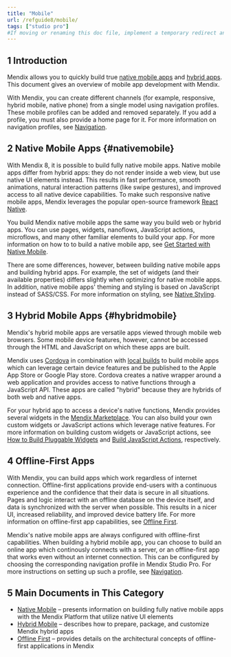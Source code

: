 ```yaml
---
title: "Mobile"
url: /refguide8/mobile/
tags: ["studio pro"]
#If moving or renaming this doc file, implement a temporary redirect and let the respective team know they should update the URL in the product. See Mapping to Products for more details.
---
```


## 1 Introduction

Mendix allows you to quickly build true [native mobile apps](#nativemobile) and [hybrid apps](#hybridmobile). This document gives an overview of mobile app development with Mendix. 

With Mendix, you can create different channels (for example, responsive, hybrid mobile, native phone) from a single model using navigation profiles. These mobile profiles can be added and removed separately. If you add a profile, you must also provide a home page for it. For more information on navigation profiles, see [Navigation](/refguide/navigation/). 

## 2 Native Mobile Apps {#nativemobile}

With Mendix 8, it is possible to build fully native mobile apps. Native mobile apps differ from hybrid apps: they do not render inside a web view, but use native UI elements instead. This results in fast performance, smooth animations, natural interaction patterns (like swipe gestures), and improved access to all native device capabilities.  To make such responsive native mobile apps, Mendix leverages the popular open-source framework [React Native](https://facebook.github.io/react-native/).

You build Mendix native mobile apps the same way you build web or hybrid apps. You can use pages, widgets, nanoflows, JavaScript actions, microflows, and many other familiar elements to build your app. For more information on how to to build a native mobile app, see [Get Started with Native Mobile](/howto8/mobile/getting-started-with-native-mobile/).

There are some differences, however, between building native mobile apps and building hybrid apps. For example, the set of widgets (and their available properties) differs slightly when optimizing for native mobile apps. In addition, native mobile apps' theming and styling is based on JavaScript instead of SASS/CSS. For more information on styling, see [Native Styling](/refguide/native-styling-refguide/). 

## 3 Hybrid Mobile Apps {#hybridmobile}

Mendix's hybrid mobile apps are versatile apps viewed through mobile web browsers. Some mobile device features, however, cannot be accessed through the HTML and JavaScript on which these apps are built.

Mendix uses [Cordova](https://cordova.apache.org/) in combination with [local builds](/howto8/mobile/build-hybrid-locally/) to build mobile apps which can leverage certain device features and be published to the Apple App Store or Google Play store. Cordova creates a native wrapper around a web application and provides access to native functions through a JavaScript API. These apps are called "hybrid" because they are hybrids of both web and native apps.

For your hybrid app to access a device's native functions, Mendix provides several widgets in the [Mendix Marketplace](https://marketplace.mendix.com/). You can also build your own custom widgets or JavaScript actions  which leverage native features. For more information on building custom widgets or JavaScript actions, see [How to Build Pluggable Widgets](/howto8/extensibility/pluggable-widgets/) and [Build JavaScript Actions](/howto8/extensibility/build-javascript-actions/), respectively.

## 4 Offline-First Apps

With Mendix, you can build apps which work regardless of internet connection. Offline-first applications provide end-users with a continuous experience and the confidence that their data is secure in all situations. Pages and logic interact with an offline database on the device itself, and data is synchronized with the server when possible. This results in a nicer UI, increased reliability, and improved device battery life. For more information on offline-first app capabilities, see [Offline First](/refguide/offline-first/).

Mendix's native mobile apps are always configured with offline-first capabilities. When building a hybrid mobile app, you can choose to build an online app which continously connects with a server, or an offline-first app that works even without an internet connection. This can be configured by choosing the corresponding navigation profile in Mendix Studio Pro. For more instructions on setting up such a profile, see [Navigation](/refguide/navigation/).

## 5 Main Documents in This Category

* [Native Mobile](/howto/mobile/native-mobile/) – presents information on building fully native mobile apps with the Mendix Platform that utilize native UI elements
* [Hybrid Mobile](/howto/mobile/hybrid-mobile/) – describes how to prepare, package, and customize Mendix hybrid apps
* [Offline First](/refguide/offline-first/) – provides details on the architectural concepts of offline-first applications in Mendix
